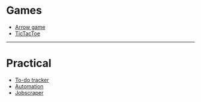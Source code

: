 # Games

<ul>
  <li><a href='https://github.com/jspoh/arrow_game'>Arrow game</a></li>
  <li><a href='https://github.com/jspoh/tictactoe'>TicTacToe</a></li>  
</ul>

<hr>

# Practical

<ul>
  <li><a href='https://github.com/jspoh/todo_tracker'>To-do tracker</a></li>
  <li><a href='https://github.com/jspoh/automation'>Automation</a></li>
  <li><a href='https://github.com/jspoh/jobscraper'>Jobscraper</a></li>
</ul>
